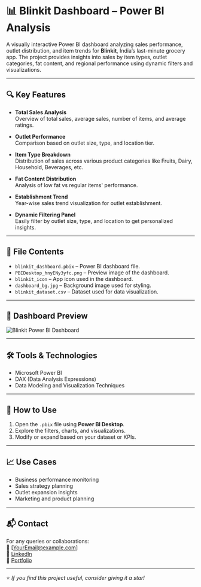 # 📊 Blinkit Dashboard – Power BI Analysis

A visually interactive Power BI dashboard analyzing sales performance, outlet distribution, and item trends for **Blinkit**, India’s last-minute grocery app. The project provides insights into sales by item types, outlet categories, fat content, and regional performance using dynamic filters and visualizations.

---

## 🔍 Key Features

- **Total Sales Analysis**  
  Overview of total sales, average sales, number of items, and average ratings.

- **Outlet Performance**  
  Comparison based on outlet size, type, and location tier.

- **Item Type Breakdown**  
  Distribution of sales across various product categories like Fruits, Dairy, Household, Beverages, etc.

- **Fat Content Distribution**  
  Analysis of low fat vs regular items' performance.

- **Establishment Trend**  
  Year-wise sales trend visualization for outlet establishment.

- **Dynamic Filtering Panel**  
  Easily filter by outlet size, type, and location to get personalized insights.

---

## 📂 File Contents

- `blinkit_dashboard.pbix` – Power BI dashboard file.
- `PBIDesktop_hnyENy3yfc.png` – Preview image of the dashboard.
- `blinkit_icon` – App icon used in the dashboard.
- `dashboard_bg.jpg` – Background image used for styling.
- `blinkit_dataset.csv` – Dataset used for data visualization.

---

## 📸 Dashboard Preview

![Blinkit Power BI Dashboard](PBIDesktop_hnyENy3yfc.png)

---

## 🛠️ Tools & Technologies

- Microsoft Power BI
- DAX (Data Analysis Expressions)
- Data Modeling and Visualization Techniques

---

## 🚀 How to Use

1. Open the `.pbix` file using **Power BI Desktop**.
2. Explore the filters, charts, and visualizations.
3. Modify or expand based on your dataset or KPIs.

---

## 📈 Use Cases

- Business performance monitoring
- Sales strategy planning
- Outlet expansion insights
- Marketing and product planning

---

## 📬 Contact

For any queries or collaborations:  
📧 [YourEmail@example.com]  
💼 [LinkedIn](https://linkedin.com/in/your-profile)  
📁 [Portfolio](https://yourportfolio.com)

---

⭐ *If you find this project useful, consider giving it a star!*
